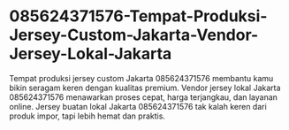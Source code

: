 # 085624371576-Tempat-Produksi-Jersey-Custom-Jakarta-Vendor-Jersey-Lokal-Jakarta
Tempat produksi jersey custom Jakarta 085624371576 membantu kamu bikin seragam keren dengan kualitas premium.  Vendor jersey lokal Jakarta 085624371576 menawarkan proses cepat, harga terjangkau, dan layanan online.  Jersey buatan lokal Jakarta 085624371576 tak kalah keren dari produk impor, tapi lebih hemat dan praktis.

